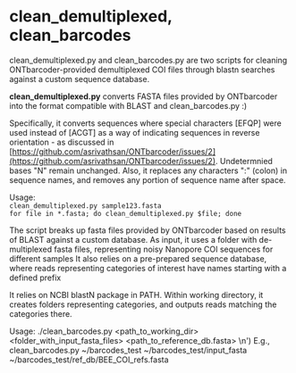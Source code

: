 # clean_demultiplexed, clean_barcodes
clean_demultiplexed.py and clean_barcodes.py are two scripts for cleaning ONTbarcoder-provided demultiplexed COI files through blastn searches against a custom sequence database.  
  
  
**clean_demultiplexed.py** converts FASTA files provided by ONTbarcoder into the format compatible with BLAST and clean_barcodes.py :)  
  
Specifically, it converts sequences where special characters [EFQP] were used instead of [ACGT] as a way of indicating sequences in reverse orientation - as discussed in [https://github.com/asrivathsan/ONTbarcoder/issues/2](https://github.com/asrivathsan/ONTbarcoder/issues/2). Undetermnied bases "N" remain unchanged.
Also, it replaces any characters ":" (colon) in sequence names, and removes any portion of sequence name after space.  
  
Usage:  
`clean_demultiplexed.py sample123.fasta`  
`for file in *.fasta; do clean_demultiplexed.py $file; done`  
  
  
The script breaks up fasta files provided by ONTbarcoder based on results of BLAST against a custom database.
As input, it uses a folder with de-multiplexed fasta files, representing noisy Nanopore COI sequences for different samples
It also relies on a pre-prepared sequence database, where reads representing categories of interest have names starting with a defined prefix

It relies on NCBI blastN package in PATH.
Within working directory, it creates folders representing categories, and outputs reads matching the categories there.


Usage: ./clean_barcodes.py <path_to_working_dir> <folder_with_input_fasta_files> <path_to_reference_db.fasta> \n')
E.g., clean_barcodes.py ~/barcodes_test ~/barcodes_test/input_fasta ~/barcodes_test/ref_db/BEE_COI_refs.fasta
